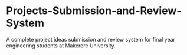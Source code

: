 # Projects-Submission-and-Review-System

A complete project ideas submission and review system for final year engineering students at Makerere University. 
